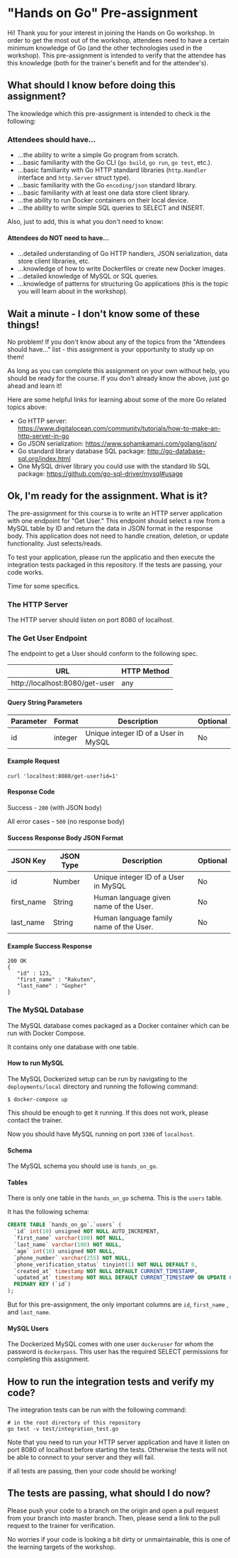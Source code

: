 # "Hands on Go" Pre-assignment

Hi! Thank you for your interest in joining the Hands on Go workshop.
In order to get the most out of the workshop, attendees need to have a certain minimum knowledge of Go (and the other technologies used in the workshop).
This pre-assignment is intended to verify that the attendee has this knowledge (both for the trainer's benefit and for the attendee's).

## What should I know before doing this assignment?

The knowledge which this pre-assignment is intended to check is the following:

### Attendees should have...
* ...the ability to write a simple Go program from scratch.
* ...basic familiarity with the Go CLI (`go build`, `go run`, `go test`, etc.).
* ...basic familiarity with Go HTTP standard libraries  (`http.Handler` interface and `http.Server` struct type).
* ...basic familiarity with the Go `encoding/json` standard library.
* ...basic familiarity with at least one data store client library.
* ...the ability to run Docker containers on their local device.
* ...the ability to write simple SQL queries to SELECT and INSERT.

Also, just to add, this is what you don't need to know:
#### Attendees do NOT need to have...

* ...detailed understanding of Go HTTP handlers, JSON serialization, data store client libraries, etc.
* ...knowledge of how to write Dockerfiles or create new Docker images.
* ...detailed knowledge of MySQL or SQL queries.
* ...knowledge of patterns for structuring Go applications (this is the topic you will learn about in the workshop).

## Wait a minute - I don't know some of these things!

No problem! 
If you don't know about any of the topics from the "Attendees should have..." list - this assignment is your opportunity to study up on them!

As long as you can complete this assignment on your own without help, you should be ready for the course.
If you don't already know the above, just go ahead and learn it!

Here are some helpful links for learning about some of the more Go related topics above:

* Go HTTP server: https://www.digitalocean.com/community/tutorials/how-to-make-an-http-server-in-go
* Go JSON serialization: https://www.sohamkamani.com/golang/json/
* Go standard library database SQL package: http://go-database-sql.org/index.html
* One MySQL driver library you could use with the standard lib SQL package: https://github.com/go-sql-driver/mysql#usage

## Ok, I'm ready for the assignment. What is it?

The pre-assignment for this course is to write an HTTP server application with one endpoint for "Get User." 
This endpoint should select a row from a MySQL table by ID and return the data in JSON format in the response body.
This application does not need to handle creation, deletion, or update functionality. Just selects/reads.

To test your application, please run the applicatio and then execute the integration tests packaged in this repository.
If the tests are passing, your code works.

Time for some specifics.

### The HTTP Server

The HTTP server should listen on port 8080 of localhost. 

### The Get User Endpoint

The endpoint to get a User should conform to the following spec.

| URL                            | HTTP Method |
|--------------------------------|-------------|
| http://localhost:8080/get-user | any         |

#### Query String Parameters

| Parameter | Format  | Description                          | Optional |
|-----------|---------|--------------------------------------|----------|
| id        | integer | Unique integer ID of a User in MySQL | No       |


#### Example Request
```
curl 'localhost:8080/get-user?id=1'
```

#### Response Code
Success - `200` (with JSON body)

All error cases - `500` (no response body)

#### Success Response Body JSON Format

| JSON Key   | JSON Type | Description                             | Optional |
|------------|-----------|-----------------------------------------|----------|
| id         | Number    | Unique integer ID of a User in MySQL    | No       |
| first_name | String    | Human language given name of the User.  | No       |
| last_name  | String    | Human language family name of the User. | No       |

#### Example Success Response

```
200 OK
{
   "id" : 123,
   "first_name" : "Rakuten",
   "last_name" : "Gopher"
}
```

### The MySQL Database

The MySQL database comes packaged as a Docker container which can be run with Docker Compose.

It contains only one database with one table.

#### How to run MySQL

The MySQL Dockerized setup can be run by navigating to the `deployments/local` directory and running the following command:

```
$ docker-compose up
```

This should be enough to get it running. 
If this does not work, please contact the trainer.

Now you should have MySQL running on port `3306` of `localhost`.

#### Schema 

The MySQL schema you should use is `hands_on_go`.

#### Tables

There is only one table in the `hands_on_go` schema. This is the `users` table.

It has the following schema:

```sql
CREATE TABLE `hands_on_go`.`users` (
  `id` int(10) unsigned NOT NULL AUTO_INCREMENT,
  `first_name` varchar(100) NOT NULL,
  `last_name` varchar(100) NOT NULL,
  `age` int(10) unsigned NOT NULL,
  `phone_number` varchar(255) NOT NULL,
  `phone_verification_status` tinyint(1) NOT NULL DEFAULT 0,
  `created_at` timestamp NOT NULL DEFAULT CURRENT_TIMESTAMP,
  `updated_at` timestamp NOT NULL DEFAULT CURRENT_TIMESTAMP ON UPDATE CURRENT_TIMESTAMP,
  PRIMARY KEY (`id`)
);
```

But for this pre-assignment, the only important columns are `id`, `first_name`
, and `last_name`.

#### MySQL Users

The Dockerized MySQL comes with one user `dockeruser` for whom the password is `dockerpass`.
This user has the required SELECT permissions for completing this assignment.

## How to run the integration tests and verify my code?

The integration tests can be run with the following command:

```
# in the root directory of this repository
go test -v test/integration_test.go
```

Note that you need to run your HTTP server application and have it listen on port 8080 of localhost before starting the tests. 
Otherwise the tests will not be able to connect to your server and they will fail.

If all tests are passing, then your code should be working!

## The tests are passing, what should I do now?

Please push your code to a branch on the origin and open a pull request from your branch into master branch.
Then, please send a link to the pull request to the trainer for verification.

No worries if your code is looking a bit dirty or unmaintainable, this is one of the learning targets of the workshop.  